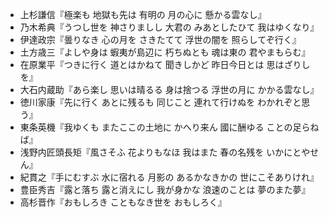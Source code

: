 * 上杉謙信『極楽も 地獄も先は 有明の 月の心に 懸かる雲なし』
* 乃木希典『うつし世を 神さりましし 大君の みあとしたひて 我はゆくなり』
* 伊達政宗『曇りなき 心の月を さきたてて 浮世の闇を 照らしてぞ行く』
* 土方歳三『よしや身は 蝦夷が島辺に 朽ちぬとも 魂は東の 君やまもらむ』
* 在原業平『つきに行く 道とはかねて 聞きしかど 昨日今日とは 思はざりしを』
* 大石内蔵助『あら楽し 思いは晴るる 身は捨つる 浮世の月に かかる雲なし』
* 徳川家康『先に行く あとに残るも 同じこと 連れて行けぬを わかれぞと思う』
* 東条英機『我ゆくも またここの土地に かへり来ん 國に酬ゆる ことの足らねば』
* 浅野内匠頭長矩『風さそふ 花よりもなほ 我はまた 春の名残を いかにとやせん』
* 紀貫之『手にむすぶ 水に宿れる 月影の あるかなきかの 世にこそありけれ』
* 豊臣秀吉『露と落ち 露と消えにし 我が身かな 浪速のことは 夢のまた夢』
* 高杉晋作『おもしろき こともなき世を おもしろく』
